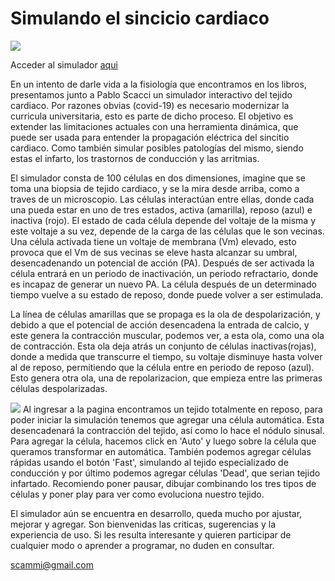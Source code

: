 # Simulando el sincicio cardiaco

![](https://media3.giphy.com/media/dC9uaHvVipCYMzeSNc/giphy.gif)

Acceder al simulador [aqui](https://scacchipa.github.io/heartsimulator/index.html)

En un intento de darle vida a la fisiología que encontramos en los libros, presentamos junto a Pablo Scacci un simulador interactivo del tejido cardiaco. Por razones obvias (covid-19) es necesario modernizar la curricula universitaria, esto es parte de dicho proceso. El objetivo es extender las limitaciones actuales con una herramienta dinámica, que puede ser usada para entender la propagación eléctrica del sincitio cardiaco. Como también simular posibles patologías del mismo, siendo estas el infarto, los trastornos de conducción y las arritmias.

El simulador consta de 100 células en dos dimensiones, imagine que se toma una biopsia de tejido cardiaco, y se la mira desde arriba, como a traves de un microscopio. Las células interactúan entre ellas, donde cada una pueda estar en uno de tres estados, activa (amarilla), reposo (azul) e inactiva (rojo). El estado de cada célula depende del voltaje de la misma y este voltaje a su vez, depende de la carga de las células que le son vecinas.
Una célula activada tiene un voltaje de membrana (Vm) elevado, esto provoca que el Vm de sus vecinas se eleve hasta alcanzar su umbral, desencadenando  un potencial de acción (PA). Después de ser activada la célula entrará en un periodo de inactivación, un periodo refractario, donde es incapaz de generar un nuevo PA. La célula después de un determinado tiempo vuelve a su estado de reposo, donde puede volver a ser estimulada.

La línea de células amarillas que se propaga es la ola de despolarización, y debido a que el potencial de acción desencadena la entrada de calcio, y este genera la contracción muscular, podemos ver, a esta ola, como una ola de contracción. Esta ola deja atrás un conjunto de células inactivas(rojas), donde a medida que transcurre el tiempo, su voltaje disminuye hasta volver al de reposo, permitiendo que la célula entre en periodo de reposo (azul). Esto genera otra ola, una de repolarizacion, que empieza entre las primeras células despolarizadas.

![](/hear-simulator-1/botonera.png)
Al ingresar a la pagina encontramos un tejido totalmente en reposo, para poder iniciar la simulación tenemos que agregar una célula automática. Esta desencadenará la contracción del tejido, así como lo hace el nódulo sinusal. Para agregar la célula, hacemos click en 'Auto' y luego sobre la célula que queramos transformar en automática. También podemos agregar células rápidas usando el botón 'Fast', simulando al tejido especializado de conducción y por último podemos agregar células 'Dead', que serian tejido infartado. Recomiendo poner pausar, dibujar combinando los tres tipos de células y poner play para ver como evoluciona nuestro tejido.

El simulador aún se encuentra en desarrollo, queda mucho por ajustar, mejorar y agregar. Son bienvenidas las criticas, sugerencias y la experiencia de uso. Si les resulta interesante y quieren participar de cualquier modo o aprender a programar, no duden en consultar. 
  
  scammi@gmail.com 


